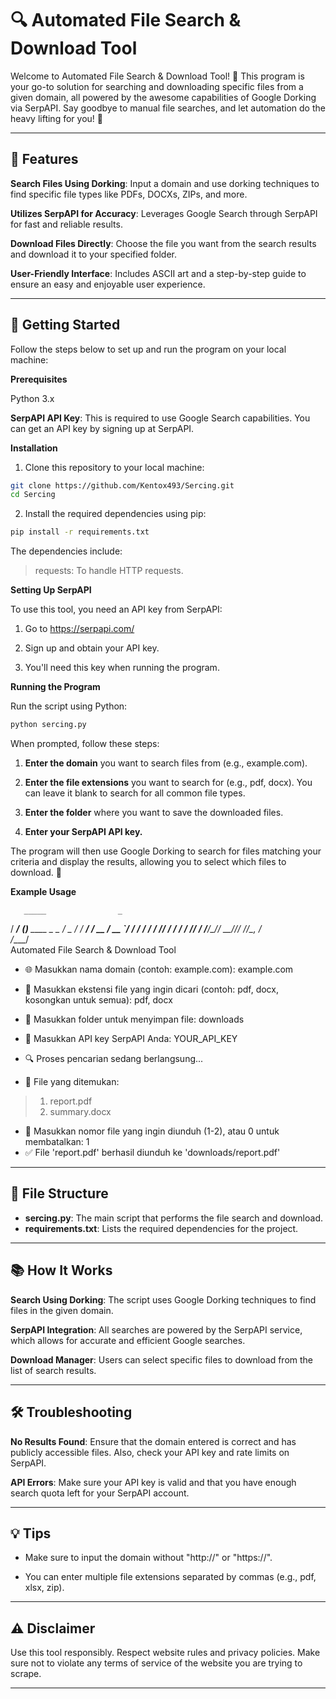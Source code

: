 # 🔍 Automated File Search & Download Tool

Welcome to Automated File Search & Download Tool! 🚀 This program is your go-to solution for searching and downloading specific files from a given domain, all powered by the awesome capabilities of Google Dorking via SerpAPI. Say goodbye to manual file searches, and let automation do the heavy lifting for you! 💪

---

## 🌟 Features

**Search Files Using Dorking**: Input a domain and use dorking techniques to find specific file types like PDFs, DOCXs, ZIPs, and more.

**Utilizes SerpAPI for Accuracy**: Leverages Google Search through SerpAPI for fast and reliable results.

**Download Files Directly**: Choose the file you want from the search results and download it to your specified folder.

**User-Friendly Interface**: Includes ASCII art and a step-by-step guide to ensure an easy and enjoyable user experience.

---

## 🎉 Getting Started

Follow the steps below to set up and run the program on your local machine:

**Prerequisites**

Python 3.x

**SerpAPI API Key**: This is required to use Google Search capabilities. You can get an API key by signing up at SerpAPI.

**Installation**

1. Clone this repository to your local machine:

```bash
git clone https://github.com/Kentox493/Sercing.git
cd Sercing
```
2. Install the required dependencies using pip:

```bash
pip install -r requirements.txt
```
The dependencies include:

> requests: To handle HTTP requests.

**Setting Up SerpAPI**

To use this tool, you need an API key from SerpAPI:

1. Go to https://serpapi.com/ 

2. Sign up and obtain your API key.

3. You'll need this key when running the program.

**Running the Program**

Run the script using Python:
```bash
python sercing.py
```
When prompted, follow these steps:

1. **Enter the domain** you want to search files from (e.g., example.com).

2. **Enter the file extensions** you want to search for (e.g., pdf, docx). You can leave it blank to search for all common file types.

3. **Enter the folder** where you want to save the downloaded files.

4. **Enter your SerpAPI API key.**

The program will then use Google Dorking to search for files matching your criteria and display the results, allowing you to select which files to download. 🚀

**Example Usage**

       _____                _            
  / ___/___  __________(_)___  ____ _
  \__ \/ _ \/ ___/ ___/ / __ \/ __ `/
 ___/ /  __/ /  / /__/ / / / / /_/ / 
/____/\___/_/   \___/_/_/ /_/\__, /  
                            /____/   
Automated File Search & Download Tool

- 🌐 Masukkan nama domain (contoh: example.com): example.com
- 📂 Masukkan ekstensi file yang ingin dicari (contoh: pdf, docx, kosongkan untuk semua): pdf, docx
- 💾 Masukkan folder untuk menyimpan file: downloads
- 🔑 Masukkan API key SerpAPI Anda: YOUR_API_KEY

- 🔍 Proses pencarian sedang berlangsung...
- 📄 File yang ditemukan:
  
> 1. report.pdf
> 2. summary.docx

- 📝 Masukkan nomor file yang ingin diunduh (1-2), atau 0 untuk membatalkan: 1
- ✅ File 'report.pdf' berhasil diunduh ke 'downloads/report.pdf'

---

## 📂 File Structure

- **sercing.py**: The main script that performs the file search and download.
- **requirements.txt**: Lists the required dependencies for the project.

---

## 📚 How It Works

**Search Using Dorking**: The script uses Google Dorking techniques to find files in the given domain.

**SerpAPI Integration**: All searches are powered by the SerpAPI service, which allows for accurate and efficient Google searches.

**Download Manager**: Users can select specific files to download from the list of search results.

---

## 🛠 Troubleshooting

**No Results Found**: Ensure that the domain entered is correct and has publicly accessible files. Also, check your API key and rate limits on SerpAPI.

**API Errors**: Make sure your API key is valid and that you have enough search quota left for your SerpAPI account.

---

## 💡 Tips

- Make sure to input the domain without "http://" or "https://".

- You can enter multiple file extensions separated by commas (e.g., pdf, xlsx, zip).

---

## ⚠️ Disclaimer

Use this tool responsibly. Respect website rules and privacy policies. Make sure not to violate any terms of service of the website you are trying to scrape.

---
